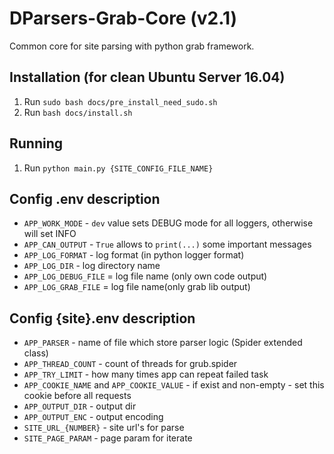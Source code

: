 # DParsers-Grab-Core (v2.1)
Common core for site parsing with python grab framework.

## Installation (for clean Ubuntu Server 16.04)
1. Run `sudo bash docs/pre_install_need_sudo.sh`
1. Run `bash docs/install.sh`

## Running
1. Run `python main.py {SITE_CONFIG_FILE_NAME}`

## Config .env description
- `APP_WORK_MODE` - `dev` value sets DEBUG mode for all loggers, otherwise will set INFO
- `APP_CAN_OUTPUT` - `True` allows to `print(...)` some important messages
- `APP_LOG_FORMAT` - log format (in python logger format)
- `APP_LOG_DIR` - log directory name
- `APP_LOG_DEBUG_FILE` = log file name (only own code output)
- `APP_LOG_GRAB_FILE` =  log file name(only grab lib output)

## Config {site}.env description
- `APP_PARSER` - name of file which store parser logic (Spider extended class)
- `APP_THREAD_COUNT` - count of threads for grub.spider
- `APP_TRY_LIMIT` - how many times app can repeat failed task
- `APP_COOKIE_NAME` and `APP_COOKIE_VALUE` - if exist and non-empty - set this cookie before all requests
- `APP_OUTPUT_DIR` - output dir
- `APP_OUTPUT_ENC` - output encoding
- `SITE_URL_{NUMBER}` - site url's for parse
- `SITE_PAGE_PARAM` - page param for iterate
